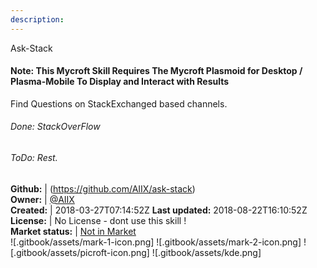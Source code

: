 ```yaml
---
description: 
---
```

Ask-Stack

#### Note: This Mycroft Skill Requires The Mycroft Plasmoid for Desktop / Plasma-Mobile To Display and Interact with Results
Find Questions on StackExchanged based channels.
###### Done: StackOverFlow
###### ToDo: Rest.

**Github:** | (https://github.com/AIIX/ask-stack)  
**Owner:** | [@AIIX](https://github.com/AIIX)  
**Created:** | 2018-03-27T07:14:52Z  **Last updated:** 2018-08-22T16:10:52Z  
**License:** | No License - dont use this skill !  
**Market status:** | [Not in Market](https://market.mycroft.ai/skill/)  
 ![.gitbook/assets/mark-1-icon.png]  ![.gitbook/assets/mark-2-icon.png]  ![.gitbook/assets/picroft-icon.png]  ![.gitbook/assets/kde.png]  
